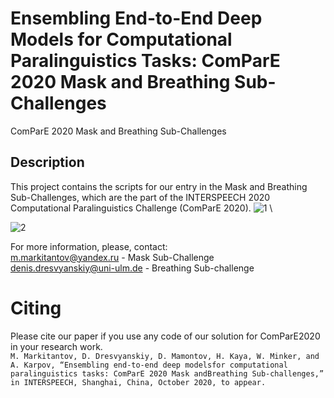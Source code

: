 # Ensembling End-to-End Deep Models for Computational Paralinguistics Tasks: ComParE 2020 Mask and Breathing Sub-Challenges
ComParE 2020 Mask and Breathing Sub-Challenges

## Description
This project contains the scripts for our entry in the Mask and Breathing Sub-Challenges, which are the part of the INTERSPEECH 2020 Computational Paralinguistics Challenge (ComParE 2020).
![1](https://user-images.githubusercontent.com/23567819/96177480-3cecdb80-0f2e-11eb-9da6-45c5b2c4ba6e.jpg) \

![2](https://user-images.githubusercontent.com/23567819/96177590-6148b800-0f2e-11eb-8736-5b34d6c43d2e.jpg)




For more information, please, contact: \
m.markitantov@yandex.ru - Mask Sub-Challenge\
denis.dresvyanskiy@uni-ulm.de - Breathing Sub-challenge 

# Citing
Please cite our paper if you use any code of our solution for ComParE2020 in your research work. \
```M. Markitantov, D. Dresvyanskiy, D. Mamontov, H. Kaya, W. Minker, and A. Karpov, “Ensembling end-to-end deep modelsfor computational paralinguistics tasks: ComParE 2020 Mask andBreathing Sub-challenges,” in INTERSPEECH, Shanghai, China, October 2020, to appear.```
